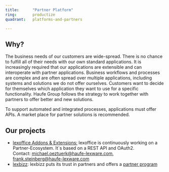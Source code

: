 ```yaml
---
title:      "Partner Platform"
ring:       productize
quadrant:   platforms-and-partners

---
```


## Why? ##

The business needs of our customers are wide-spread. There is no chance to fulfill all of their needs with our own standard applications.
It is increasingly required that our applications are extensible and can interoperate with partner applications.
Business workflows and processes are complex and are often spread over multiple applications, including systems and solutions we do not offer ourselves.
Customers want to decide for themselves which application they want to use for a specific functionality.
Haufe Group follows the strategy to work together with partners to offer better and new solutions.

To support automated and integrated processes, applications must offer APIs. A market place for partner solutions is recommended.

## Our projects ##

- [lexoffice Addons & Extensions:](https://www.lexoffice.de/partner/) lexoffice is continuously working on a Partner-Ecosystem. It´s based on a REST API and OAuth2.   
Contact: <michael.oeztuerk@haufe-lexware.com>, <frank.steinberg@haufe-lexware.com>
- [lexbizz](https://www.lexbizz.de/): lexbizz puts its trust in partners and offers a [partner program](https://lexbizz.haufe-lexware.com/partnerprogramm/)
